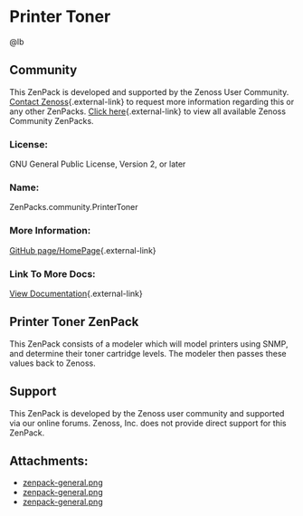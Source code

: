 # Printer Toner

@lb[](img/zenpack-zenpack-general.png)

## Community

This ZenPack is developed and supported by the Zenoss User Community.
[Contact Zenoss](https://tryit.zenoss.com/zenpack-contact/){.external-link} to
request more information regarding this or any other ZenPacks. [Click here](https://zenoss.com/product/zenpacks?f%5B0%5D=im_field_zenpack_category:1021){.external-link} to
view all available Zenoss Community ZenPacks.

### License:

GNU General Public License, Version 2, or later

### Name:

ZenPacks.community.PrinterToner

### More Information:

[GitHub page/HomePage](http://community.zenoss.org/docs/DOC-3424){.external-link}

### Link To More Docs:

[View Documentation](http://community.zenoss.org/docs/DOC-3424){.external-link}

## Printer Toner ZenPack

This ZenPack consists of a modeler which will model printers using SNMP,
and determine their toner cartridge levels. The modeler then passes
these values back to Zenoss.

## Support

This ZenPack is developed by the Zenoss user community and supported via
our online forums. Zenoss, Inc. does not provide direct support for this
ZenPack.

## Attachments:

-   [zenpack-general.png](img/zenpack-zenpack-general.png)
-   [zenpack-general.png](img/zenpack-zenpack-general.png)
-   [zenpack-general.png](img/zenpack-zenpack-general.png)

